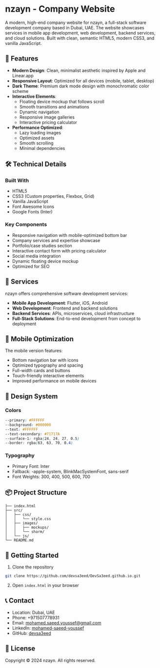 # nzayn - Company Website

A modern, high-end company website for nzayn, a full-stack software development company based in Dubai, UAE. The website showcases services in mobile app development, web development, backend services, and cloud solutions. Built with clean, semantic HTML5, modern CSS3, and vanilla JavaScript.

## 🚀 Features

- **Modern Design**: Clean, minimalist aesthetic inspired by Apple and Linear.app
- **Responsive Layout**: Optimized for all devices (mobile, tablet, desktop)
- **Dark Theme**: Premium dark mode design with monochromatic color scheme
- **Interactive Elements**: 
  - Floating device mockup that follows scroll
  - Smooth transitions and animations
  - Dynamic navigation
  - Responsive image galleries
  - Interactive pricing calculator
- **Performance Optimized**:
  - Lazy loading images
  - Optimized assets
  - Smooth scrolling
  - Minimal dependencies

## 🛠 Technical Details

### Built With
- HTML5
- CSS3 (Custom properties, Flexbox, Grid)
- Vanilla JavaScript
- Font Awesome Icons
- Google Fonts (Inter)

### Key Components
- Responsive navigation with mobile-optimized bottom bar
- Company services and expertise showcase
- Portfolio/case studies section
- Interactive contact form with pricing calculator
- Social media integration
- Dynamic floating device mockup
- Optimized for SEO

## 💼 Services

nzayn offers comprehensive software development services:

- **Mobile App Development**: Flutter, iOS, Android
- **Web Development**: Frontend and backend solutions
- **Backend Services**: APIs, microservices, cloud infrastructure
- **Full-Stack Solutions**: End-to-end development from concept to deployment

## 📱 Mobile Optimization

The mobile version features:
- Bottom navigation bar with icons
- Optimized typography and spacing
- Full-width cards and buttons
- Touch-friendly interactive elements
- Improved performance on mobile devices

## 🎨 Design System

### Colors
```css
--primary: #FFFFFF
--background: #000000
--text: #FFFFFF
--text-secondary: #71717A
--surface-1: rgba(24, 24, 27, 0.5)
--border: rgba(63, 63, 70, 0.4)
```

### Typography
- Primary Font: Inter
- Fallback: -apple-system, BlinkMacSystemFont, sans-serif
- Font Weights: 300, 400, 500, 600, 700

## 📦 Project Structure

```
├── index.html
├── src/
│   ├── css/
│   │   └── style.css
│   ├── images/
│   │   ├── mockups/
│   │   └── sharm/
│   └── js/
└── README.md
```

## 🚀 Getting Started

1. Clone the repository
```bash
git clone https://github.com/devsa3eed/DevSa3eed.github.io.git
```

2. Open `index.html` in your browser

## 📞 Contact

- Location: Dubai, UAE
- Phone: +971507778931
- Email: mohamed.saeed.youssef@gmail.com
- LinkedIn: [mohamed-saeed-youssef](https://www.linkedin.com/in/mohamed-saeed-youssef/)
- GitHub: [devsa3eed](https://github.com/devsa3eed)

## 📝 License

Copyright © 2024 nzayn. All rights reserved.
